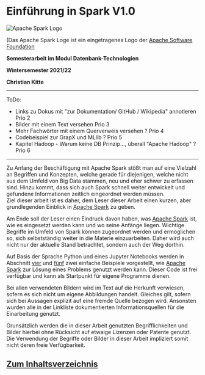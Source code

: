 # Einführung in Spark V1.0

![Apache Spark Logo](https://www.apache.org/logos/res/spark/spark.png "Logo von Apache Spark")

(Das Apache Spark Loge ist ein eingetragenes Logo
der [Apache Software Foundation](https://www.apache.org "zur Webseite")

**Semesterarbeit im Modul Datenbank-Technologien**

**Wintersemester 2021/22**

**Christian Kitte**

---

ToDo:
* Links zu Dokus mit "zur Dokumentation/ GitHub / Wikipedia" annotieren Prio 2
* Bilder mit einem Text versehen Prio 3 
* Mehr Fachwörter mit einem Querverweis versehen ? Prio 4
* Codebeispiel zur GrapX und MLlib ? Prio 5
* Kapitel Hadoop - Warum keine DB Prinzip..., überall "Apache Hadoop" ? Prio 6

---

Zu Anfang der Beschäftigung mit Apache Spark stößt man auf eine Vielzahl an Begriffen und Konzepten, welche gerade 
für diejenigen, welche nicht aus dem Umfeld von Big Data stammen, neu und eher schwer zu erfassen sind. Hinzu kommt, 
dass sich auch Spark schnell weiter entwickelt und gefundene Informationen zeitlich eingeordnet werden müssen.   
Ziel dieser arbeit ist es daher, dem Leser dieser Arbeit einen kurzen, aber grundlegenden Einblick in
[Apache Spark](https://spark.apache.org "zur Webseite")
zu geben. 

Am Ende soll der Leser einen Eindruck davon haben, was
[Apache Spark](https://spark.apache.org "zur Webseite")
ist, wie es eingesetzt werden kann und wo seine Anfänge liegen. Wichtige Begriffe im Umfeld von Spark können zugeordnet 
werden und ermöglichen so, sich selbstständig weiter in die Materie einzuarbeiten. Daher wird auch nicht nur der 
aktuelle Stand betrachtet, sondern auch der Weg dorthin.  

Auf Basis der Sprache Python und eines Jupyter Notebooks werden in Abschnitt
[vier](04_Wordcount_mit_Spark_RDDs_und_Python.md "zum Kapitel")
und
[fünf](05_Wordcount_mit_Spark_DataFrames_und_Python.md "zum Kapitel")
zwei einfache Beispiele vorgestellt, wie
[Apache Spark](https://spark.apache.org "zur Webseite")
zur Lösung eines Problems genutzt werden kann.
Dieser Code ist frei verfügbar und kann als Startpunkt für eigene Programme dienen.

Bei allen verwendeten Bildern wird im Text auf die Herkunft verwiesen, sofern es sich nicht um eigene Abbildungen 
handelt. Gleiches gilt, sofern sich bei Aussagen explizit auf eine fremde Quelle bezogen wird. Ansonsten 
wurden alle in der Linkliste dokumentierten Informationsquellen für die Einarbeitung genutzt. 

Grunsätzlich werden die in dieser Arbeit genutzten Begrifflichkeiten und Bilder hierbei ohne Rücksicht auf 
etwaige Lizenzen oder Patente genutzt. Die Verwendung der Begriffe oder Bilder in dieser Arbeit impliziert somit 
nicht deren freie Verfügbarkeit. 


## [Zum Inhaltsverzeichnis](00_Inhaltsverzeichnis.md "zum Inhaltsverzeichnis")
